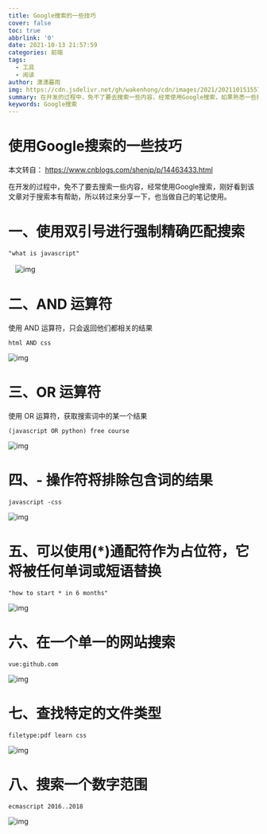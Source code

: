 ```yaml
---
title: Google搜索的一些技巧
cover: false
toc: true
abbrlink: '0'
date: 2021-10-13 21:57:59
categories: 前端
tags: 
  - 工具
  - 阅读
author: 潇潇暮雨
img: https://cdn.jsdelivr.net/gh/wakenhong/cdn/images/2021/202110151557647.png
summary: 在开发的过程中，免不了要去搜索一些内容，经常使用Google搜索，如果熟悉一些技巧能让我们更快找到所需的内容
keywords: Google搜索
---
```

# 使用Google搜索的一些技巧

本文转自： https://www.cnblogs.com/shenjp/p/14463433.html

在开发的过程中，免不了要去搜索一些内容，经常使用Google搜索，刚好看到该文章对于搜索本有帮助，所以转过来分享一下，也当做自己的笔记使用。

# 一、使用双引号进行强制精确匹配搜索

```
"what is javascript"
```

　![img](https://cdn.jsdelivr.net/gh/wakenhong/cdn/images/2021/202110131118041.png) 

# 二、AND 运算符

使用 AND 运算符，只会返回他们都相关的结果

```
html AND css
```

![img](https://cdn.jsdelivr.net/gh/wakenhong/cdn/images/2021/202110131118095.png)

#  三、OR 运算符

使用 OR 运算符，获取搜索词中的某一个结果

```
(javascript OR python) free course
```

![img](https://cdn.jsdelivr.net/gh/wakenhong/cdn/images/2021/202110131118549.png)

# 四、- 操作符将排除包含词的结果

```
javascript -css
```

![img](https://cdn.jsdelivr.net/gh/wakenhong/cdn/images/2021/202110131119443.png)

#  五、可以使用(*)通配符作为占位符，它将被任何单词或短语替换

```
"how to start * in 6 months"
```

![img](https://cdn.jsdelivr.net/gh/wakenhong/cdn/images/2021/202110131119927.png)

# 六、在一个单一的网站搜索

```
vue:github.com
```

![img](https://cdn.jsdelivr.net/gh/wakenhong/cdn/images/2021/202110131119722.png)

# 七、查找特定的文件类型

```
filetype:pdf learn css
```

![img](https://cdn.jsdelivr.net/gh/wakenhong/cdn/images/2021/202110131119235.png)

#  八、搜索一个数字范围

```
ecmascript 2016..2018
```

![img](https://cdn.jsdelivr.net/gh/wakenhong/cdn/images/2021/202110131117825.png)